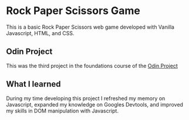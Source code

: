 # Rock Paper Scissors Game

This is a basic Rock Paper Scissors web game developed with Vanilla Javascript, HTML, and CSS.

## Odin Project

This was the third project in the foundations course of the [Odin Project](https://www.theodinproject.com/lessons/foundations-rock-paper-scissors)

## What I learned

During my time developing this project I refreshed my memory on Javascript, expanded my knowledge on Googles Devtools, and improved my skills in DOM manipulation with Javascript.
